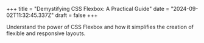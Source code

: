 +++
title = "Demystifying CSS Flexbox: A Practical Guide"
date = "2024-09-02T11:32:45.337Z"
draft = false
+++

  Understand the power of CSS Flexbox and how it simplifies the creation of flexible and responsive layouts.
        